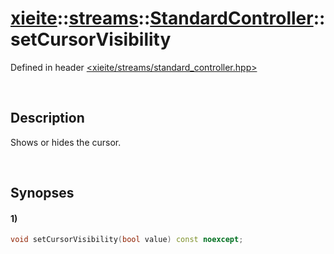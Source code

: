 # [xieite](../../../../../xieite.md)\:\:[streams](../../../../../streams.md)\:\:[StandardController](../../../standard_controller.md)\:\:setCursorVisibility
Defined in header [<xieite/streams/standard_controller.hpp>](../../../../../../include/xieite/streams/standard_controller.hpp)

&nbsp;

## Description
Shows or hides the cursor.

&nbsp;

## Synopses
#### 1)
```cpp
void setCursorVisibility(bool value) const noexcept;
```
